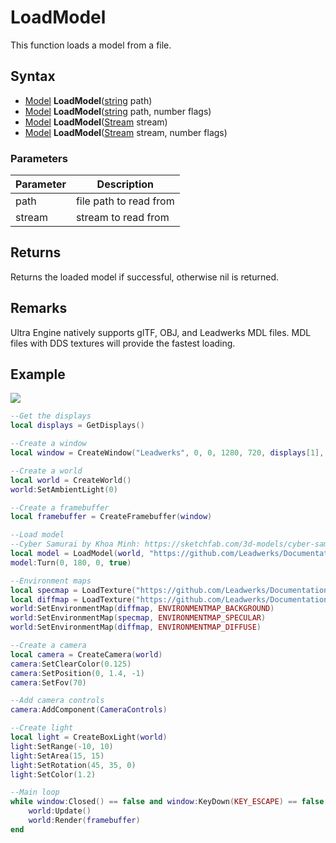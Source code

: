 # LoadModel

This function loads a model from a file.

## Syntax

- [Model](Model.md) **LoadModel**([string](https://www.lua.org/manual/5.4/manual.html#6.4) path)
- [Model](Model.md) **LoadModel**([string](https://www.lua.org/manual/5.4/manual.html#6.4) path, number flags)
- [Model](Model.md) **LoadModel**([Stream](Stream.md) stream)
- [Model](Model.md) **LoadModel**([Stream](Stream.md) stream, number flags)

### Parameters

| Parameter | Description |
|---|---|
| path | file path to read from |
| stream | stream to read from |

## Returns

Returns the loaded model if successful, otherwise nil is returned.

## Remarks

Ultra Engine natively supports glTF, OBJ, and Leadwerks MDL files. MDL files with DDS textures will provide the fastest loading.

## Example

![](https://raw.githubusercontent.com/UltraEngine/Documentation/master/Images/loadplugin.jpg)

```lua
--Get the displays
local displays = GetDisplays()

--Create a window
local window = CreateWindow("Leadwerks", 0, 0, 1280, 720, displays[1], WINDOW_CENTER | WINDOW_TITLEBAR)

--Create a world
local world = CreateWorld()
world:SetAmbientLight(0)

--Create a framebuffer
local framebuffer = CreateFramebuffer(window)

--Load model
--Cyber Samurai by Khoa Minh: https://sketchfab.com/3d-models/cyber-samurai-26ccafaddb2745ceb56ae5cfc65bfed5
local model = LoadModel(world, "https://github.com/Leadwerks/Documentation/raw/master/Assets/Models/Characters/cyber_samurai.glb")
model:Turn(0, 180, 0, true)

--Environment maps
local specmap = LoadTexture("https://github.com/Leadwerks/Documentation/raw/master/Assets/Materials/Environment/footprint_court/specular.dds")
local diffmap = LoadTexture("https://github.com/Leadwerks/Documentation/raw/master/Assets/Materials/Environment/footprint_court/diffuse.dds")
world:SetEnvironmentMap(diffmap, ENVIRONMENTMAP_BACKGROUND)
world:SetEnvironmentMap(specmap, ENVIRONMENTMAP_SPECULAR)
world:SetEnvironmentMap(diffmap, ENVIRONMENTMAP_DIFFUSE)

--Create a camera    
local camera = CreateCamera(world)
camera:SetClearColor(0.125)
camera:SetPosition(0, 1.4, -1)
camera:SetFov(70)

--Add camera controls
camera:AddComponent(CameraControls)

--Create light
local light = CreateBoxLight(world)
light:SetRange(-10, 10)
light:SetArea(15, 15)
light:SetRotation(45, 35, 0)
light:SetColor(1.2)

--Main loop
while window:Closed() == false and window:KeyDown(KEY_ESCAPE) == false do
    world:Update()
    world:Render(framebuffer)
end
```
